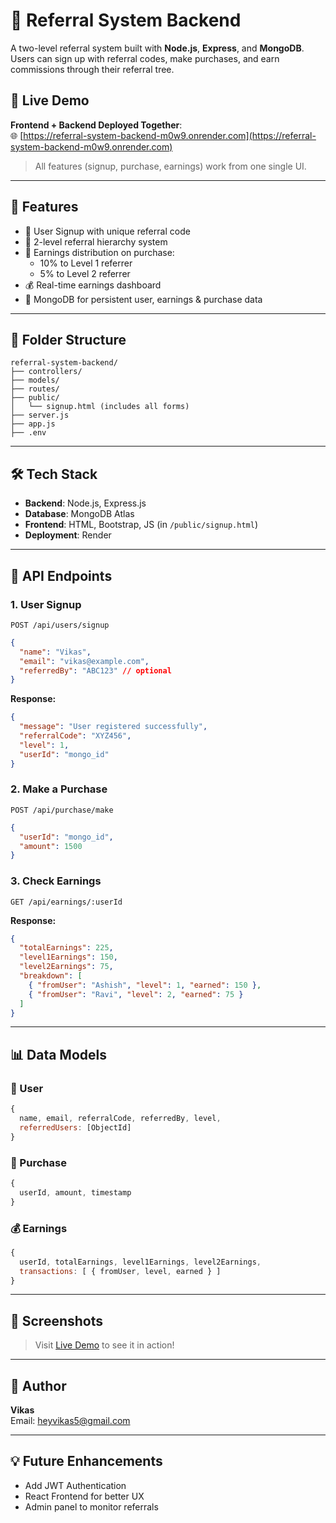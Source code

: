 # 🧾 Referral System Backend

A two-level referral system built with **Node.js**, **Express**, and **MongoDB**. Users can sign up with referral codes, make purchases, and earn commissions through their referral tree.

## 🚀 Live Demo

**Frontend + Backend Deployed Together**:  
🌐 [https://referral-system-backend-m0w9.onrender.com](https://referral-system-backend-m0w9.onrender.com)

> All features (signup, purchase, earnings) work from one single UI.

---

## 📌 Features

- 👤 User Signup with unique referral code
- 🌱 2-level referral hierarchy system
- 💸 Earnings distribution on purchase:
  - 10% to Level 1 referrer
  - 5% to Level 2 referrer
- 💰 Real-time earnings dashboard
- 🔐 MongoDB for persistent user, earnings & purchase data

---

## 📁 Folder Structure

```
referral-system-backend/
├── controllers/
├── models/
├── routes/
├── public/
│   └── signup.html (includes all forms)
├── server.js
├── app.js
├── .env
```

---

## 🛠️ Tech Stack

- **Backend**: Node.js, Express.js
- **Database**: MongoDB Atlas
- **Frontend**: HTML, Bootstrap, JS (in `/public/signup.html`)
- **Deployment**: Render

---

## 🔄 API Endpoints

### 1. **User Signup**
`POST /api/users/signup`
```json
{
  "name": "Vikas",
  "email": "vikas@example.com",
  "referredBy": "ABC123" // optional
}
```
**Response:**
```json
{
  "message": "User registered successfully",
  "referralCode": "XYZ456",
  "level": 1,
  "userId": "mongo_id"
}
```

### 2. **Make a Purchase**
`POST /api/purchase/make`
```json
{
  "userId": "mongo_id",
  "amount": 1500
}
```

### 3. **Check Earnings**
`GET /api/earnings/:userId`

**Response:**
```json
{
  "totalEarnings": 225,
  "level1Earnings": 150,
  "level2Earnings": 75,
  "breakdown": [
    { "fromUser": "Ashish", "level": 1, "earned": 150 },
    { "fromUser": "Ravi", "level": 2, "earned": 75 }
  ]
}
```

---

## 📊 Data Models

### 🧍 User
```js
{
  name, email, referralCode, referredBy, level,
  referredUsers: [ObjectId]
}
```

### 💸 Purchase
```js
{
  userId, amount, timestamp
}
```

### 💰 Earnings
```js
{
  userId, totalEarnings, level1Earnings, level2Earnings,
  transactions: [ { fromUser, level, earned } ]
}
```

---

## 👀 Screenshots
> Visit [Live Demo](https://referral-system-backend-m0w9.onrender.com) to see it in action!

---

## 🙌 Author
**Vikas**  
Email: [heyvikas5@gmail.com](mailto:heyvikas5@gmail.com)

---

## 💡 Future Enhancements
- Add JWT Authentication
- React Frontend for better UX
- Admin panel to monitor referrals
